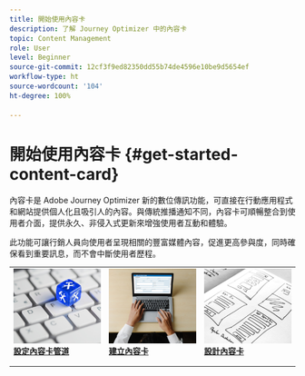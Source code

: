 ```yaml
---
title: 開始使用內容卡
description: 了解 Journey Optimizer 中的內容卡
topic: Content Management
role: User
level: Beginner
source-git-commit: 12cf3f9ed82350dd55b74de4596e10be9d5654ef
workflow-type: ht
source-wordcount: '104'
ht-degree: 100%

---
```


# 開始使用內容卡 {#get-started-content-card}

內容卡是 Adobe Journey Optimizer 新的數位傳訊功能，可直接在行動應用程式和網站提供個人化且吸引人的內容。與傳統推播通知不同，內容卡可順暢整合到使用者介面，提供永久、非侵入式更新來增強使用者互動和體驗。

此功能可讓行銷人員向使用者呈現相關的豐富媒體內容，促進更高參與度，同時確保看到重要訊息，而不會中斷使用者歷程。

<table style="table-layout:fixed"><tr style="border: 0;">
<td>
<a href="content-card-configuration.md">
<img alt="銷售機會" src="../assets/do-not-localize/sms-config.jpg">
</a>
<div><a href="content-card-configuration.md"><strong>設定內容卡管道</strong>
</div>
<p>
</td>
<td>
<a href="create-content-card.md">
<img alt="不頻繁" src="../assets/do-not-localize/sms-create.jpeg">
</a>
<div>
<a href="create-content-card.md"><strong>建立內容卡</strong></a>
</div>
<p></td>
<td>
<a href="design-content-card.md">
<img alt="驗證" src="../assets/do-not-localize/web-design.jpg">
</a>
<div>
<a href="design-content-card.md"><strong>設計內容卡</strong></a>
</div>
<p>
</td>
</tr></table>



